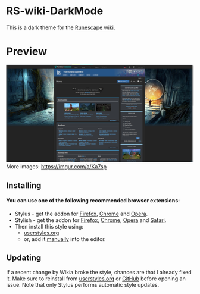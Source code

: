 # RS-wiki-DarkMode
This is a dark theme for the [Runescape wiki](http://runescape.wikia.com/wiki/RuneScape_Wiki).

# Preview
![preview](Images/Preview.png)
More images: https://imgur.com/a/Ka7sp

## Installing
#### You can use one of the following recommended browser extensions:
* Stylus - get the addon for [Firefox](https://addons.mozilla.org/en-US/firefox/addon/styl-us/), [Chrome](https://chrome.google.com/webstore/detail/stylus/clngdbkpkpeebahjckkjfobafhncgmne) and [Opera](https://addons.opera.com/en-gb/extensions/details/stylus/).
* Stylish - get the addon for [Firefox](https://addons.mozilla.org/en-US/firefox/addon/2108/), [Chrome](https://chrome.google.com/extensions/detail/fjnbnpbmkenffdnngjfgmeleoegfcffe), [Opera](https://addons.opera.com/en/extensions/details/stylish/) and [Safari](http://sobolev.us/stylish/).
* Then install this style using:
  * [userstyles.org](https://userstyles.org/styles/150266/runescape-wiki-darkmode)
  * or, add it [manually](https://raw.githubusercontent.com/CephHunter/RS-wiki-DarkMode/master/Darkmode.css) into the editor.

## Updating
If a recent change by Wikia broke the style, chances are that I already fixed it. Make sure to reinstall from [userstyles.org](https://userstyles.org/styles/150266/runescape-wiki-darkmode) or [GitHub](https://raw.githubusercontent.com/CephHunter/RS-wiki-DarkMode/master/Darkmode.css) before opening an issue. Note that only Stylus performs automatic style updates.

